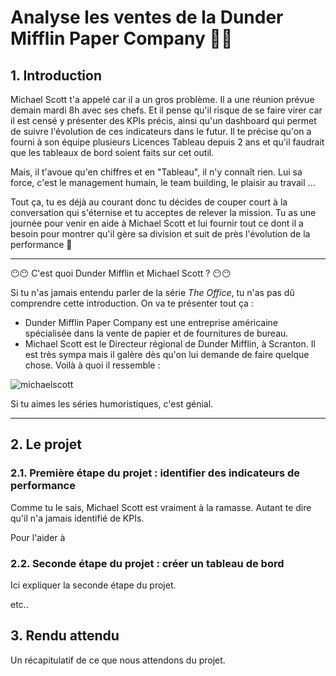 # Analyse les ventes de la Dunder Mifflin Paper Company 🧷📁

## 1. Introduction
Michael Scott t'a appelé car il a un gros problème. Il a une réunion prévue demain mardi 8h avec ses chefs. Et il pense qu'il risque de se faire virer car il est censé y présenter des KPIs précis, ainsi qu'un dashboard qui permet de suivre l'évolution de ces indicateurs dans le futur. Il te précise qu'on a fourni à son équipe plusieurs Licences Tableau depuis 2 ans et qu'il faudrait que les tableaux de bord soient faits sur cet outil. 

Mais, il t'avoue qu'en chiffres et en "Tableau", il n'y connaît rien. Lui sa force, c'est le management humain, le team building, le plaisir au travail ... 

Tout ça, tu es déjà au courant donc tu décides de couper court à la conversation qui s'éternise et tu acceptes de relever la mission. Tu as une journée pour venir en aide à Michael Scott et lui fournir tout ce dont il a besoin pour montrer qu'il gère sa division et suit de près l'évolution de la performance 🤪

___

😶😶 C'est quoi Dunder Mifflin et Michael Scott ? 😶😶

Si tu n'as jamais entendu parler de la série *The Office*, tu n'as pas dû comprendre cette introduction. On va te présenter tout ça : 
- Dunder Mifflin Paper Company est une entreprise américaine spécialisée dans la vente de papier et de fournitures de bureau.
- Michael Scott est le Directeur régional de Dunder Mifflin, à Scranton. Il est très sympa mais il galère dès qu'on lui demande de faire quelque chose. Voilà à quoi il ressemble :

![michaelscott](https://i.imgur.com/kjHM3s1.jpg)

Si tu aimes les séries humoristiques, c'est génial.

___


## 2. Le projet

### 2.1. Première étape du projet : identifier des indicateurs de performance

Comme tu le sais, Michael Scott est vraiment à la ramasse. Autant te dire qu'il n'a jamais identifié de KPIs. 

Pour l'aider à 

### 2.2. Seconde étape du projet : créer un tableau de bord
Ici expliquer la seconde étape du projet.

etc..

## 3. Rendu attendu
 Un récapitulatif de ce que nous attendons du projet.

